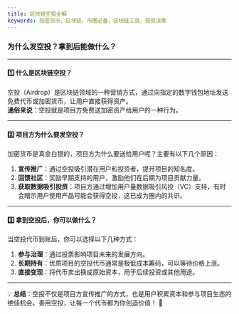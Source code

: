 ```yaml
---
title: 区块链空投全解
keywords: 加密货币，区块链，币圈必备，区块链工具，投资决策
---
```


### **为什么发空投？拿到后能做什么？**

---

#### **1️⃣ 什么是区块链空投？**

空投（Airdrop）是区块链领域的一种营销方式，通过向指定的数字钱包地址发送免费代币或加密货币，让用户直接获得资产。  
**通俗来说**：空投就是项目方免费送加密资产给用户的一种行为。

---

#### **2️⃣ 项目方为什么要发空投？**

加密货币是真金白银的，项目方为什么要送给用户呢？主要有以下几个原因：

1. **宣传推广**：通过空投吸引潜在用户和投资者，提升项目的知名度。
2. **回馈社区**：奖励早期支持的用户，激励他们在后期为项目贡献力量。
3. **获取数据吸引投资**：项目方通过增加用户量数据吸引风投（VC）支持，有时会暗示用户使用产品可能会获得空投，这已成为圈内的共识。

---

#### **3️⃣ 拿到空投后，你可以做什么？**

当空投代币到账后，你可以选择以下几种方式：

1. **参与治理**：通过投票影响项目未来的发展方向。
2. **长期持有**：优质项目的空投代币通常是极低成本筹码，可以等待价格上涨。
3. **直接变现**：将代币卖出换成原始资本，用于后续投资或其他用途。

---

💡 **总结**：空投不仅是项目方宣传推广的方式，也是用户积累资本和参与项目生态的绝佳机会。善用空投，让每一个代币都为你创造价值！ 🚀